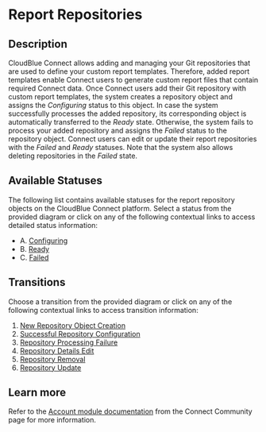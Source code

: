 # Report Repositories
## Description
CloudBlue Connect allows adding and managing your Git repositories that are used to define your custom report templates. Therefore, added report templates enable Connect users to generate custom report files that contain required Connect data. 
Once Connect users add their Git repository with custom report templates, the system creates a repository object and assigns the *Configuring* status to this object. 
In case the system successfully processes the added repository, its corresponding object is automatically transferred to the *Ready* state. Otherwise, the system fails to process your added repository and assigns the *Failed* status to the repository object.
Connect users can edit or update their report repositories with the *Failed* and *Ready* statuses. Note that the system also allows deleting repositories in the *Failed* state.

## Available Statuses
The following list contains available statuses for the report repository objects on the CloudBlue Connect platform. Select a status from the provided diagram or click on any of the following contextual links to access detailed status information:

* A. [Configuring](s-a-configuring.html)
* B. [Ready](s-b-ready.html)
* C. [Failed](s-c-failed.html)

## Transitions
Choose a transition from the provided diagram or click on any of the following contextual links to access transition information:

1. [New Repository Object Creation](t-1-new-configuring.html)
2. [Successful Repository Configuration](t-2-conf-ready.html)
3. [Repository Processing Failure](t-3-conf-failed.html)
4. [Repository Details Edit](t-4-fail-configuring.html)
5. [Repository Removal](t-5-fail-deleted.html)
6. [Repository Update](t-6-ready-configuring.html)


## Learn more
Refer to the [Account module documentation](https://connect.cloudblue.com/community/modules/account/reports/) from the Connect Community page for more information.
